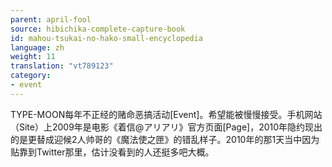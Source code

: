 ```yaml
---
parent: april-fool
source: hibichika-complete-capture-book
id: mahou-tsukai-no-hako-small-encyclopedia
language: zh
weight: 11
translation: "vt789123"
category:
- event
---
```


TYPE-MOON每年不正经的赌命恶搞活动[Event]。希望能被慢慢接受。手机网站（Site）上2009年是电影《着信@アリアリ》官方页面[Page]，2010年隐约现出的是更替成迎候2人帅哥的《魔法使之匣》的错乱样子。2010年的那1天当中因为贴靠到Twitter那里，估计没看到的人还挺多吧大概。
